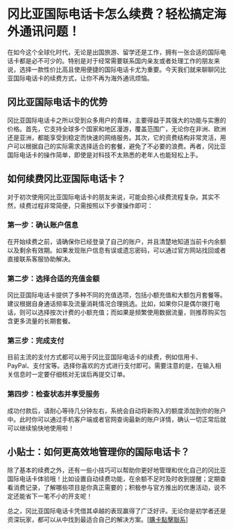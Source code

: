 # 冈比亚国际电话卡怎么续费？轻松搞定海外通讯问题！

在如今这个全球化时代，无论是出国旅游、留学还是工作，拥有一张合适的国际电话卡都是必不可少的。特别是对于经常需要联系国内亲友或者处理工作的朋友来说，选择一款性价比高且使用便捷的国际电话卡尤为重要。今天我们就来聊聊冈比亚国际电话卡的续费方式，让你不再为海外通讯烦恼。

## 冈比亚国际电话卡的优势

冈比亚国际电话卡之所以受到众多用户的青睐，主要得益于其强大的功能与实惠的价格。首先，它支持全球多个国家和地区漫游，覆盖范围广，无论你在非洲、欧洲还是亚洲，都能享受到稳定而快速的网络服务。其次，它的资费结构非常灵活，用户可以根据自己的实际需求选择适合的套餐，避免了不必要的浪费。再者，冈比亚国际电话卡的操作简单，即使是对科技不太熟悉的老年人也能轻松上手。

## 如何续费冈比亚国际电话卡？

对于初次使用冈比亚国际电话卡的朋友来说，可能会担心续费流程复杂。其实不然，续费过程非常简便，只需按照以下步骤操作即可：

### 第一步：确认账户信息

在开始续费之前，请确保你已经登录了自己的账户，并且清楚地知道当前卡内余额以及剩余有效期。如果发现账户信息有误或遗忘密码，可以通过官方网站找回或者直接联系客服协助解决。

### 第二步：选择合适的充值金额

冈比亚国际电话卡提供了多种不同的充值选项，包括小额充值和大额包月套餐等。建议根据自身通话频率及流量消耗情况合理挑选。比如，如果你只是偶尔拨打电话，则可以选择按次计费的小额充值；而如果是频繁使用数据流量，则推荐购买包含更多流量的长期套餐。

### 第三步：完成支付

目前主流的支付方式都可以用于冈比亚国际电话卡的续费，例如信用卡、PayPal、支付宝等。选择你喜欢的方式进行支付即可。需要注意的是，在输入相关信息时一定要仔细核对无误后再提交订单。

### 第四步：检查状态并享受服务

成功付款后，请耐心等待几分钟左右，系统会自动将新购入的额度添加到你的账户中。此时你可以通过手机客户端或者官网查询最新的账户详情，确认一切正常后就可以继续愉快地使用啦！

## 小贴士：如何更高效地管理你的国际电话卡？

除了基本的续费之外，还有一些小技巧可以帮助你更好地管理和优化自己的冈比亚国际电话卡体验哦！比如设置自动续费功能，在余额不足时及时收到提醒；定期查看消费记录，了解哪些项目是你真正需要的；积极参与官方推出的优惠活动，说不定还能省下一笔不小的开支呢！

总之，冈比亚国际电话卡凭借其卓越的表现赢得了广泛好评。无论你是初学者还是资深玩家，都可以从中找到最适合自己的解决方案。[[購卡點擊聯系](https://t.me/s/esim1088)]
